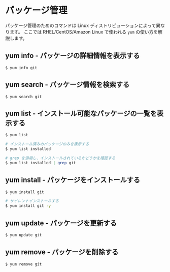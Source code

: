 # パッケージ管理

パッケージ管理のためのコマンドは Linux ディストリビューションによって異なります。
ここでは RHEL/CentOS/Amazon Linux で使われる `yum` の使い方を解説します。

## yum info - パッケージの詳細情報を表示する

```
$ yum info git
```

## yum search - パッケージ情報を検索する

```
$ yum search git
```

## yum list - インストール可能なパッケージの一覧を表示する

```bash
$ yum list

# インストール済みのパッケージのみを表示する
$ yum list installed

# grep を併用し、インストールされているかどうかを確認する
$ yum list installed | grep git
```

## yum install - パッケージをインストールする

```bash
$ yum install git

# サイレントインストールする
$ yum install git -y
```

## yum update - パッケージを更新する

```bash
$ yum update git
```

## yum remove - パッケージを削除する

```bash
$ yum remove git
```

